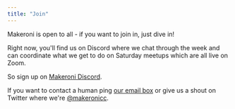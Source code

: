 ```yaml
---
title: "Join"
---
```


Makeroni is open to all - if you want to join in, just dive in!

Right now, you'll find us on Discord where we chat through the week and can coordinate what we get to do on Saturday meetups which are all live on Zoom.

So sign up on [Makeroni Discord](https://discord.gg/g263D7E3ya).

If you want to contact a human ping [our email box](mailto:makeronicc@gmail.com) or give us a shout on Twitter where we're [@makeronicc](https://twitter.com/makeronicc).




